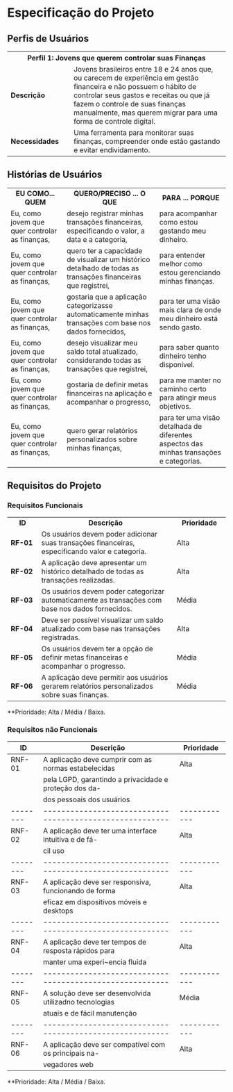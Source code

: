 # Especificação do Projeto

## Perfis de Usuários

<table>
<tbody>
<tr align=center>
<th colspan="2">Perfil 1: Jovens que querem controlar suas Finanças</th>
</tr>
<tr>
<td width="150px"><b>Descrição</b></td>
<td width="600px">Jovens brasileiros entre 18 e 24 anos que, ou carecem de experiência em gestão financeira e não possuem o hábito de controlar seus gastos e receitas ou que já fazem o controle de suas finanças manualmente, mas querem migrar para uma forma de controle digital.</td>
</tr>
<tr>
<td><b>Necessidades</b></td>
<td>Uma ferramenta para monitorar suas finanças, compreender onde estão gastando e evitar endividamento.</td>
</tr>
</tbody>
</table>


## Histórias de Usuários

<table>
<tbody>
<tr align=center>
<td width="250px"><b>EU COMO... QUEM</b></td>
<td width="400px"><b>QUERO/PRECISO ... O QUE</b></td>
<td width="300px"><b>PARA ... PORQUE</b></td>
</tr>
<tr>
<td>Eu, como jovem que quer controlar as finanças,</td>
<td>desejo registrar minhas transações financeiras, especificando o valor, a data e a categoria,</td>
<td>para acompanhar como estou gastando meu dinheiro.</td>
</tr>
<tr>
<td>Eu, como jovem que quer controlar as finanças,</td>
<td>quero ter a capacidade de visualizar um histórico detalhado de todas as transações financeiras que registrei,</td>
<td>para entender melhor como estou gerenciando minhas finanças.</td>
</tr>
<tr>
<td>Eu, como jovem que quer controlar as finanças,</td>
<td>gostaria que a aplicação categorizasse automaticamente minhas transações com base nos dados fornecidos,</td>
<td>para ter uma visão mais clara de onde meu dinheiro está sendo gasto.</td>
</tr>
<tr>
<td>Eu, como jovem que quer controlar as finanças,</td>
<td>desejo visualizar meu saldo total atualizado, considerando todas as transações que registrei,</td>
<td>para saber quanto dinheiro tenho disponível.</td>
</tr>
<tr>
<td>Eu, como jovem que quer controlar as finanças,</td>
<td>gostaria de definir metas financeiras na aplicação e acompanhar o progresso,</td>
<td>para me manter no caminho certo para atingir meus objetivos.</td>
</tr>
<tr>
<td>Eu, como jovem que quer controlar as finanças,</td>
<td>quero gerar relatórios personalizados sobre minhas finanças,</td>
<td>para ter uma visão detalhada de diferentes aspectos das minhas transações e categorias.</td>
</tr>
</tbody>
</table>


## Requisitos do Projeto

### Requisitos Funcionais


<table>
<tbody>
<tr align=center>
<td width="100px"><b>ID</b></td>
<td width="600px"><b>Descrição</b></td>
<td width="150px"><b>Prioridade</b></td>
</tr>
<tr>
<td><b>RF-01</b></td>
<td>Os usuários devem poder adicionar suas transações financeiras, especificando valor e categoria.</td>
<td>Alta</td>
</tr>
<tr>
<td><b>RF-02</b></td>
<td>A aplicação deve apresentar um histórico detalhado de todas as transações realizadas.</td>
<td>Alta</td>
</tr>
<tr>
<td><b>RF-03</b></td>
<td>Os usuários devem poder categorizar automaticamente as transações com base nos dados fornecidos.</td>
<td>Média</td>
</tr>
<tr>
<td><b>RF-04</b></td>
<td>Deve ser possível visualizar um saldo atualizado com base nas transações registradas.</td>
<td>Alta</td>
</tr>
<tr>
<td><b>RF-05</b></td>
<td>Os usuários devem ter a opção de definir metas financeiras e acompanhar o progresso.</td>
<td>Média</td>
</tr>
<tr>
<td><b>RF-06</b></td>
<td>A aplicação deve permitir aos usuários gerarem relatórios personalizados sobre suas finanças.</td>
<td>Média</td>
</tr>
</tbody>
</table>



**Prioridade: Alta / Média / Baixa. 

### Requisitos não Funcionais

|ID      |                     Descrição                          | Prioridade |
|--------|--------------------------------------------------------|------------|
| RNF-01 | A aplicação deve cumprir com as normas estabelecidas   | Alta       | 
|        | pela LGPD, garantindo a privacidade e proteção dos da- |            |
|        | dos pessoais dos usuários                              |            |
|--------|--------------------------------------------------------|------------|
| RNF-02 | A aplicação deve ter uma interface intuitiva e de fá-  | Alta       |
|        | cil uso                                                |            |
|--------|--------------------------------------------------------|------------|
| RNF-03 | A aplicação deve ser responsiva, funcionando de forma  | Alta       |
|        | eficaz em dispositivos móveis e desktops               |            |
|--------|--------------------------------------------------------|------------|
| RNF-04 | A aplicação deve ter tempos de resposta rápidos para   | Alta       |
|        | manter uma experi~encia fluida                         |            |
|--------|--------------------------------------------------------|------------|
| RNF-05 | A solução deve ser desenvolvida utilizadno tecnologias | Média      |
|        | atuais e de fácil manutenção                           |            |
|--------|--------------------------------------------------------|------------|
| RNF-06 | A aplicação deve ser compatível com os principais na-  | Alta       |
|        | vegadores web                                          |            |


**Prioridade: Alta / Média / Baixa.

